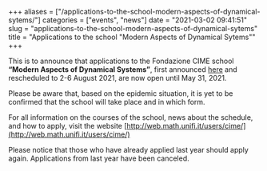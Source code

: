 +++
aliases = ["/applications-to-the-school-modern-aspects-of-dynamical-sytems/"]
categories = ["events", "news"]
date = "2021-03-02 09:41:51"
slug = "applications-to-the-school-modern-aspects-of-dynamical-sytems"
title = "Applications to the school \"Modern Aspects of Dynamical Sytems\""
+++

This is to announce that applications to the Fondazione CIME school
**“Modern Aspects of Dynamical Systems”**, first announced
[here](https://www.dinamici.org/school-modern-aspects-of-dynamical-systems-20-24-july-2020/)
and rescheduled to 2-6 August 2021, are now open until May 31, 2021.

Please be aware that, based on the epidemic situation, it is yet to be
confirmed that the school will take place and in which form.

For all information on the courses of the school, news about the
schedule, and how to apply, visit the website
[http://web.math.unifi.it/users/cime/](http://web.math.unifi.it/users/cime/)

Please notice that those who have already applied last year should apply
again. Applications from last year have been canceled.
